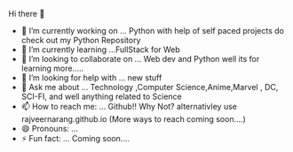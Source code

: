  Hi there 👋
 - 🔭 I’m currently working on ...
Python with help of self paced projects do check out my Python Repository
- 🌱 I’m currently learning ...FullStack  for Web 
- 👯 I’m looking to collaborate on ... Web dev and Python well its for learning more.....
- 🤔 I’m looking for help with ...  new stuff
- 💬 Ask me about ... Technology ,Computer Science,Anime,Marvel , DC, SCI-FI, and well anything related to Science
- 📫 How to reach me: ... Github!! Why Not? alternativley use rajveernarang.github.io  (More ways to reach coming soon....)
- 😄 Pronouns: ...
- ⚡ Fun fact: ...  Coming soon....





<!--
**RajveerNarang/RajveerNarang** is a ✨ _special_ ✨ repository because its `README.md` (this file) appears on your GitHub profile.>

Here are some ideas to get you started:



